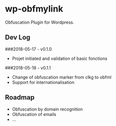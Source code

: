 # wp-obfmylink

Obfuscation Plugin for Wordpress.

## Dev Log
###2018-05-17 - v0.1.0
+ Projet initiated and validation of basic fonctions

###2018-05-18 - v0.1.1
+ Change of obfuscation marker from clkg to obfml
+ Support for internationalisation

## Roadmap
+ Obfuscation by domain recognition
+ Obfuscation of emails
+ ...
